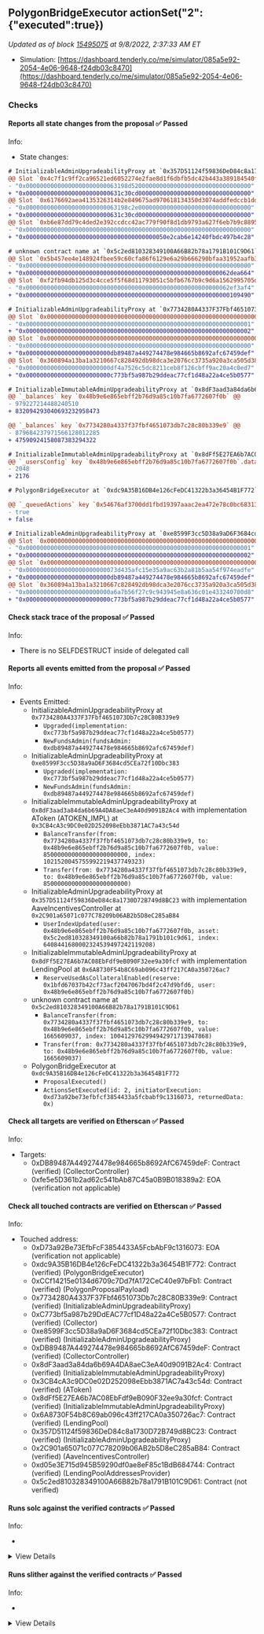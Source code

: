 ## PolygonBridgeExecutor actionSet("2": {"executed":true})

_Updated as of block [15495075](https://etherscan.io/block/15495075) at 9/8/2022, 2:37:33 AM ET_

- Simulation: [https://dashboard.tenderly.co/me/simulator/085a5e92-2054-4e06-9648-f24db03c8470](https://dashboard.tenderly.co/me/simulator/085a5e92-2054-4e06-9648-f24db03c8470)

### Checks

#### Reports all state changes from the proposal ✅ Passed

Info:

- State changes:

```diff
# InitializableAdminUpgradeabilityProxy at `0x357D51124f59836DeD84c8a1730D72B749d8BC23` with implementation AaveIncentivesController at `0x2C901a65071c077C78209b06AB2b5D8eC285aB84`
@@ Slot `0x4c7f1c9ff2ca96521ed6052274e2fae8d1f6dbfb5dc42b443a389184540f18da` @@
- "0x00000000000000000000000063198d5200000000000000000000000000000000"
+ "0x000000000000000000000000631c30cd00000000000000000000000000000000"
@@ Slot `0x6176692aea4135326314b2e849675ad970618134350d3074addfedccb1ddb539` @@
- "0x00000000000000000000000063198c2e00000000000000000000000000000000"
+ "0x000000000000000000000000631c30cd00000000000000000000000000000000"
@@ Slot `0xb6e87dd79c4ded2e392ccdcc42ac779f90f8d1db9793a627f6eb7b9c88955232` @@
- "0x0000000000000000000000000000000000000000000000000000000000000000"
+ "0x0000000000000000000000000000000000000050e2cab6e14240fbdc497b4c28"
```

```diff
# unknown contract name at `0x5c2ed810328349100A66B82b78a1791B101C9D61`
@@ Slot `0x5b457ee4e148924fbee59c60cfa86f6129e6a29b666290bfaa31952aafb3d9e6` @@
- "0x0000000000000000000000000000000000000000000000000000000000000000"
+ "0x0000000000000000000000000000000000000000000000000000000062dea664"
@@ Slot `0xf2fb94db125d3c4cce5f5f68d11793051c5bfb6767b9c9d6a1562995705d494a` @@
- "0x0000000000000000000000000000000000000000000000000000000062ef3af4"
+ "0x0000000000000000000000000000000000000000000000000000000000109490"
```

```diff
# InitializableAdminUpgradeabilityProxy at `0x7734280A4337F37Fbf4651073Db7c28C80B339e9`
@@ Slot `0x0000000000000000000000000000000000000000000000000000000000000000` @@
- "0x0000000000000000000000000000000000000000000000000000000000000001"
+ "0x0000000000000000000000000000000000000000000000000000000000000002"
@@ Slot `0x0000000000000000000000000000000000000000000000000000000000000034` @@
- "0x0000000000000000000000000000000000000000000000000000000000000000"
+ "0x000000000000000000000000db89487a449274478e984665b8692afc67459def"
@@ Slot `0x360894a13ba1a3210667c828492db98dca3e2076cc3735a920a3ca505d382bbc` @@
- "0x000000000000000000000000df4a7526c5dc8211ceb8f126cbff9ac20a4c0ed7"
+ "0x000000000000000000000000c773bf5a987b29ddeac77cf1d48a22a4ce5b0577"
```

```diff
# InitializableImmutableAdminUpgradeabilityProxy at `0x8dF3aad3a84da6b69A4DA8aeC3eA40d9091B2Ac4` with implementation AToken (ATOKEN_IMPL) at `0x3CB4cA3c9DC0e02D252098eEbb3871AC7a43c54d`
@@ `_balances` key `0x48b9e6e865ebff2b76d9a85c10b7fa6772607f0b` @@
- 979227214488240510
+ 832094293040693232958473

@@ `_balances` key `0x7734280a4337f37fbf4651073db7c28c80b339e9` @@
- 879684237971566128012285
+ 47590924158087383294322

```

```diff
# InitializableImmutableAdminUpgradeabilityProxy at `0x8dFf5E27EA6b7AC08EbFdf9eB090F32ee9a30fcf` with implementation LendingPool at `0x6A8730F54b8C69ab096c43ff217CA0a350726ac7`
@@ `_usersConfig` key `0x48b9e6e865ebff2b76d9a85c10b7fa6772607f0b`.data @@
- 2048
+ 2176

```

```diff
# PolygonBridgeExecutor at `0xdc9A35B16DB4e126cFeDC41322b3a36454B1F772`

@@ `_queuedActions` key `0x54676af3700dd1fbd19397aaac2ea472e78c0bc6831306af9bd659545e9617f9` @@
- true
+ false

```

```diff
# InitializableAdminUpgradeabilityProxy at `0xe8599F3cc5D38a9aD6F3684cd5CEa72f10Dbc383`
@@ Slot `0x0000000000000000000000000000000000000000000000000000000000000000` @@
- "0x0000000000000000000000000000000000000000000000000000000000000001"
+ "0x0000000000000000000000000000000000000000000000000000000000000002"
@@ Slot `0x0000000000000000000000000000000000000000000000000000000000000034` @@
- "0x00000000000000000000000073d435afc15e35a9ac63b2a81b5aa54f974eadfe"
+ "0x000000000000000000000000db89487a449274478e984665b8692afc67459def"
@@ Slot `0x360894a13ba1a3210667c828492db98dca3e2076cc3735a920a3ca505d382bbc` @@
- "0x000000000000000000000000a6a7b56f27c9c943945e8a636c01e433240700d8"
+ "0x000000000000000000000000c773bf5a987b29ddeac77cf1d48a22a4ce5b0577"
```

#### Check stack trace of the proposal ✅ Passed

Info:

- There is no SELFDESTRUCT inside of delegated call

#### Reports all events emitted from the proposal ✅ Passed

Info:

- Events Emitted:
  - InitializableAdminUpgradeabilityProxy at `0x7734280A4337F37Fbf4651073Db7c28C80B339e9`
    - `Upgraded(implementation: 0xc773bf5a987b29ddeac77cf1d48a22a4ce5b0577)`
    - `NewFundsAdmin(fundsAdmin: 0xdb89487a449274478e984665b8692afc67459def)`
  - InitializableAdminUpgradeabilityProxy at `0xe8599F3cc5D38a9aD6F3684cd5CEa72f10Dbc383`
    - `Upgraded(implementation: 0xc773bf5a987b29ddeac77cf1d48a22a4ce5b0577)`
    - `NewFundsAdmin(fundsAdmin: 0xdb89487a449274478e984665b8692afc67459def)`
  - InitializableImmutableAdminUpgradeabilityProxy at `0x8dF3aad3a84da6b69A4DA8aeC3eA40d9091B2Ac4` with implementation AToken (ATOKEN_IMPL) at `0x3CB4cA3c9DC0e02D252098eEbb3871AC7a43c54d`
    - `BalanceTransfer(from: 0x7734280a4337f37fbf4651073db7c28c80b339e9, to: 0x48b9e6e865ebff2b76d9a85c10b7fa6772607f0b, value: 850000000000000000000000, index: 1021520045755992219437749323)`
    - `Transfer(from: 0x7734280a4337f37fbf4651073db7c28c80b339e9, to: 0x48b9e6e865ebff2b76d9a85c10b7fa6772607f0b, value: 850000000000000000000000)`
  - InitializableAdminUpgradeabilityProxy at `0x357D51124f59836DeD84c8a1730D72B749d8BC23` with implementation AaveIncentivesController at `0x2C901a65071c077C78209b06AB2b5D8eC285aB84`
    - `UserIndexUpdated(user: 0x48b9e6e865ebff2b76d9a85c10b7fa6772607f0b, asset: 0x5c2ed810328349100a66b82b78a1791b101c9d61, index: 6408441680002324539497242119208)`
  - InitializableImmutableAdminUpgradeabilityProxy at `0x8dFf5E27EA6b7AC08EbFdf9eB090F32ee9a30fcf` with implementation LendingPool at `0x6A8730F54b8C69ab096c43ff217CA0a350726ac7`
    - `ReserveUsedAsCollateralEnabled(reserve: 0x1bfd67037b42cf73acf2047067bd4f2c47d9bfd6, user: 0x48b9e6e865ebff2b76d9a85c10b7fa6772607f0b)`
  - unknown contract name at `0x5c2ed810328349100A66B82b78a1791B101C9D61`
    - `BalanceTransfer(from: 0x7734280a4337f37fbf4651073db7c28c80b339e9, to: 0x48b9e6e865ebff2b76d9a85c10b7fa6772607f0b, value: 1665609037, index: 1004129762994942971713947868)`
    - `Transfer(from: 0x7734280a4337f37fbf4651073db7c28c80b339e9, to: 0x48b9e6e865ebff2b76d9a85c10b7fa6772607f0b, value: 1665609037)`
  - PolygonBridgeExecutor at `0xdc9A35B16DB4e126cFeDC41322b3a36454B1F772`
    - `ProposalExecuted()`
    - `ActionsSetExecuted(id: 2, initiatorExecution: 0xd73a92be73efbfcf3854433a5fcbabf9c1316073, returnedData: 0x)`

#### Check all targets are verified on Etherscan ✅ Passed

Info:

- Targets:
  - 0xDB89487A449274478e984665b8692AfC67459deF: Contract (verified) (CollectorController)
  - 0xfe5e5D361b2ad62c541bAb87C45a0B9B018389a2: EOA (verification not applicable)

#### Check all touched contracts are verified on Etherscan ✅ Passed

Info:

- Touched address:
  - 0xD73a92Be73EfbFcF3854433A5FcbAbF9c1316073: EOA (verification not applicable)
  - 0xdc9A35B16DB4e126cFeDC41322b3a36454B1F772: Contract (verified) (PolygonBridgeExecutor)
  - 0xCCf14215e0134d6709c7Dd7fA172CeC40e97bFb1: Contract (verified) (PolygonProposalPayload)
  - 0x7734280A4337F37Fbf4651073Db7c28C80B339e9: Contract (verified) (InitializableAdminUpgradeabilityProxy)
  - 0xC773bf5a987b29DdEAC77cf1D48a22a4Ce5B0577: Contract (verified) (Collector)
  - 0xe8599F3cc5D38a9aD6F3684cd5CEa72f10Dbc383: Contract (verified) (InitializableAdminUpgradeabilityProxy)
  - 0xDB89487A449274478e984665b8692AfC67459deF: Contract (verified) (CollectorController)
  - 0x8dF3aad3a84da6b69A4DA8aeC3eA40d9091B2Ac4: Contract (verified) (InitializableImmutableAdminUpgradeabilityProxy)
  - 0x3CB4cA3c9DC0e02D252098eEbb3871AC7a43c54d: Contract (verified) (AToken)
  - 0x8dFf5E27EA6b7AC08EbFdf9eB090F32ee9a30fcf: Contract (verified) (InitializableImmutableAdminUpgradeabilityProxy)
  - 0x6A8730F54b8C69ab096c43ff217CA0a350726ac7: Contract (verified) (LendingPool)
  - 0x357D51124f59836DeD84c8a1730D72B749d8BC23: Contract (verified) (InitializableAdminUpgradeabilityProxy)
  - 0x2C901a65071c077C78209b06AB2b5D8eC285aB84: Contract (verified) (AaveIncentivesController)
  - 0xd05e3E715d945B59290df0ae8eF85c1BdB684744: Contract (verified) (LendingPoolAddressesProvider)
  - 0x5c2ed810328349100A66B82b78a1791B101C9D61: Contract (not verified)

#### Runs solc against the verified contracts ✅ Passed

Info:

-

<details>
<summary>View Details</summary>
<details>
<summary>View warnings for AaveIncentivesController at `0x2C901a65071c077C78209b06AB2b5D8eC285aB84`</summary>

```
INFO:CryticCompile:Source code not available, try to fetch the bytecode only
```

</details>

<details>
<summary>View warnings for InitializableAdminUpgradeabilityProxy at `0x357D51124f59836DeD84c8a1730D72B749d8BC23` with implementation AaveIncentivesController at `0x2C901a65071c077C78209b06AB2b5D8eC285aB84`</summary>

```
INFO:CryticCompile:Source code not available, try to fetch the bytecode only
```

</details>

<details>
<summary>View warnings for AToken (ATOKEN_IMPL) at `0x3CB4cA3c9DC0e02D252098eEbb3871AC7a43c54d`</summary>

```
INFO:CryticCompile:Source code not available, try to fetch the bytecode only
```

</details>

<details>
<summary>View warnings for LendingPool at `0x6A8730F54b8C69ab096c43ff217CA0a350726ac7`</summary>

```
INFO:CryticCompile:Source code not available, try to fetch the bytecode only
```

</details>

<details>
<summary>View warnings for InitializableAdminUpgradeabilityProxy at `0x7734280A4337F37Fbf4651073Db7c28C80B339e9`</summary>

```
INFO:CryticCompile:Source code not available, try to fetch the bytecode only
```

</details>

<details>
<summary>View warnings for InitializableImmutableAdminUpgradeabilityProxy at `0x8dF3aad3a84da6b69A4DA8aeC3eA40d9091B2Ac4` with implementation AToken (ATOKEN_IMPL) at `0x3CB4cA3c9DC0e02D252098eEbb3871AC7a43c54d`</summary>

```
INFO:CryticCompile:Source code not available, try to fetch the bytecode only
```

</details>

<details>
<summary>View warnings for InitializableImmutableAdminUpgradeabilityProxy at `0x8dFf5E27EA6b7AC08EbFdf9eB090F32ee9a30fcf` with implementation LendingPool at `0x6A8730F54b8C69ab096c43ff217CA0a350726ac7`</summary>

```
INFO:CryticCompile:Source code not available, try to fetch the bytecode only
```

</details>

<details>
<summary>View warnings for Collector at `0xC773bf5a987b29DdEAC77cf1D48a22a4Ce5B0577`</summary>

```
INFO:CryticCompile:Source code not available, try to fetch the bytecode only
```

</details>

<details>
<summary>View warnings for PolygonProposalPayload at `0xCCf14215e0134d6709c7Dd7fA172CeC40e97bFb1`</summary>

```
INFO:CryticCompile:Source code not available, try to fetch the bytecode only
```

</details>

<details>
<summary>View warnings for LendingPoolAddressesProvider at `0xd05e3E715d945B59290df0ae8eF85c1BdB684744`</summary>

```
INFO:CryticCompile:Source code not available, try to fetch the bytecode only
```

</details>

<details>
<summary>View warnings for PolygonBridgeExecutor at `0xdc9A35B16DB4e126cFeDC41322b3a36454B1F772`</summary>

```
INFO:CryticCompile:Source code not available, try to fetch the bytecode only
```

</details>

<details>
<summary>View warnings for InitializableAdminUpgradeabilityProxy at `0xe8599F3cc5D38a9aD6F3684cd5CEa72f10Dbc383`</summary>

```
INFO:CryticCompile:Source code not available, try to fetch the bytecode only
```

</details>

</details>

#### Runs slither against the verified contracts ✅ Passed

Info:

-

<details>
<summary>View Details</summary>

<details>
<summary>Slither report for AaveIncentivesController at `0x2C901a65071c077C78209b06AB2b5D8eC285aB84`</summary>

```
Source code not available, try to fetch the bytecode only
No contract were found in None, check the correct compilation
No contract was analyzed
0x2C901a65071c077C78209b06AB2b5D8eC285aB84 analyzed (0 contracts with 72 detectors), 0 result(s) found
```

</details>

<details>
<summary>Slither report for InitializableAdminUpgradeabilityProxy at `0x357D51124f59836DeD84c8a1730D72B749d8BC23` with implementation AaveIncentivesController at `0x2C901a65071c077C78209b06AB2b5D8eC285aB84`</summary>

```
Source code not available, try to fetch the bytecode only
No contract were found in None, check the correct compilation
No contract was analyzed
0x357D51124f59836DeD84c8a1730D72B749d8BC23 analyzed (0 contracts with 72 detectors), 0 result(s) found
```

</details>

<details>
<summary>Slither report for AToken (ATOKEN_IMPL) at `0x3CB4cA3c9DC0e02D252098eEbb3871AC7a43c54d`</summary>

```
Source code not available, try to fetch the bytecode only
No contract were found in None, check the correct compilation
No contract was analyzed
0x3CB4cA3c9DC0e02D252098eEbb3871AC7a43c54d analyzed (0 contracts with 72 detectors), 0 result(s) found
```

</details>

<details>
<summary>Slither report for LendingPool at `0x6A8730F54b8C69ab096c43ff217CA0a350726ac7`</summary>

```
Source code not available, try to fetch the bytecode only
No contract were found in None, check the correct compilation
No contract was analyzed
0x6A8730F54b8C69ab096c43ff217CA0a350726ac7 analyzed (0 contracts with 72 detectors), 0 result(s) found
```

</details>

<details>
<summary>Slither report for InitializableAdminUpgradeabilityProxy at `0x7734280A4337F37Fbf4651073Db7c28C80B339e9`</summary>

```
Source code not available, try to fetch the bytecode only
No contract were found in None, check the correct compilation
No contract was analyzed
0x7734280A4337F37Fbf4651073Db7c28C80B339e9 analyzed (0 contracts with 72 detectors), 0 result(s) found
```

</details>

<details>
<summary>Slither report for InitializableImmutableAdminUpgradeabilityProxy at `0x8dF3aad3a84da6b69A4DA8aeC3eA40d9091B2Ac4` with implementation AToken (ATOKEN_IMPL) at `0x3CB4cA3c9DC0e02D252098eEbb3871AC7a43c54d`</summary>

```
Source code not available, try to fetch the bytecode only
No contract were found in None, check the correct compilation
No contract was analyzed
0x8dF3aad3a84da6b69A4DA8aeC3eA40d9091B2Ac4 analyzed (0 contracts with 72 detectors), 0 result(s) found
```

</details>

<details>
<summary>Slither report for InitializableImmutableAdminUpgradeabilityProxy at `0x8dFf5E27EA6b7AC08EbFdf9eB090F32ee9a30fcf` with implementation LendingPool at `0x6A8730F54b8C69ab096c43ff217CA0a350726ac7`</summary>

```
Source code not available, try to fetch the bytecode only
No contract were found in None, check the correct compilation
No contract was analyzed
0x8dFf5E27EA6b7AC08EbFdf9eB090F32ee9a30fcf analyzed (0 contracts with 72 detectors), 0 result(s) found
```

</details>

<details>
<summary>Slither report for Collector at `0xC773bf5a987b29DdEAC77cf1D48a22a4Ce5B0577`</summary>

```
Source code not available, try to fetch the bytecode only
No contract were found in None, check the correct compilation
No contract was analyzed
0xC773bf5a987b29DdEAC77cf1D48a22a4Ce5B0577 analyzed (0 contracts with 72 detectors), 0 result(s) found
```

</details>

<details>
<summary>Slither report for PolygonProposalPayload at `0xCCf14215e0134d6709c7Dd7fA172CeC40e97bFb1`</summary>

```
Source code not available, try to fetch the bytecode only
No contract were found in None, check the correct compilation
No contract was analyzed
0xCCf14215e0134d6709c7Dd7fA172CeC40e97bFb1 analyzed (0 contracts with 72 detectors), 0 result(s) found
```

</details>

<details>
<summary>Slither report for LendingPoolAddressesProvider at `0xd05e3E715d945B59290df0ae8eF85c1BdB684744`</summary>

```
Source code not available, try to fetch the bytecode only
No contract were found in None, check the correct compilation
No contract was analyzed
0xd05e3E715d945B59290df0ae8eF85c1BdB684744 analyzed (0 contracts with 72 detectors), 0 result(s) found
```

</details>

<details>
<summary>Slither report for CollectorController at `0xDB89487A449274478e984665b8692AfC67459deF`</summary>

```

EthereumProposalPayload.execute() (contracts/EthereumProposalPayload.sol#20-135) has external calls inside a loop: CONTROLLER_OF_COLLECTOR.transfer(COLLECTOR_ADDRESS,IERC20(STABLES[i]),AAVE_COMPANIES_ADDRESS,STABLES_AMOUNTS[i]) (contracts/EthereumProposalPayload.sol#106-111)
EthereumProposalPayload.execute() (contracts/EthereumProposalPayload.sol#20-135) has external calls inside a loop: CONTROLLER_OF_COLLECTOR.transfer(COLLECTOR_ADDRESS,IERC20(ALT_STABLES[i_scope_0]),AAVE_COMPANIES_ADDRESS,ALT_STABLES_AMOUNTS[i_scope_0]) (contracts/EthereumProposalPayload.sol#116-121)
EthereumProposalPayload.execute() (contracts/EthereumProposalPayload.sol#20-135) has external calls inside a loop: CONTROLLER_OF_COLLECTOR.transfer(COLLECTOR_ADDRESS,IERC20(VOLATILE_ASSETS[i_scope_1]),AAVE_COMPANIES_ADDRESS,VOLATILE_ASSETS_AMOUNTS[i_scope_1]) (contracts/EthereumProposalPayload.sol#126-131)
Reference: https://github.com/crytic/slither/wiki/Detector-Documentation/#calls-inside-a-loop

Reentrancy in EthereumProposalPayload.execute() (contracts/EthereumProposalPayload.sol#20-135):
	External calls:
	- CONTROLLER_OF_COLLECTOR.transfer(ECOSYSTEM_RESERVE_ADDRESS,AAVE,AAVE_COMPANIES_ADDRESS,AAVE_AMOUNT) (contracts/EthereumProposalPayload.sol#97-102)
	Event emitted after the call(s):
	- ProposalExecuted() (contracts/EthereumProposalPayload.sol#134)
Reference: https://github.com/crytic/slither/wiki/Detector-Documentation#reentrancy-vulnerabilities-3
0xDB89487A449274478e984665b8692AfC67459deF analyzed (4 contracts with 72 detectors), 4 result(s) found
```

</details>

<details>
<summary>Slither report for PolygonBridgeExecutor at `0xdc9A35B16DB4e126cFeDC41322b3a36454B1F772`</summary>

```
Source code not available, try to fetch the bytecode only
No contract were found in None, check the correct compilation
No contract was analyzed
0xdc9A35B16DB4e126cFeDC41322b3a36454B1F772 analyzed (0 contracts with 72 detectors), 0 result(s) found
```

</details>

<details>
<summary>Slither report for InitializableAdminUpgradeabilityProxy at `0xe8599F3cc5D38a9aD6F3684cd5CEa72f10Dbc383`</summary>

```
Source code not available, try to fetch the bytecode only
No contract were found in None, check the correct compilation
No contract was analyzed
0xe8599F3cc5D38a9aD6F3684cd5CEa72f10Dbc383 analyzed (0 contracts with 72 detectors), 0 result(s) found
```

</details>

</details>
